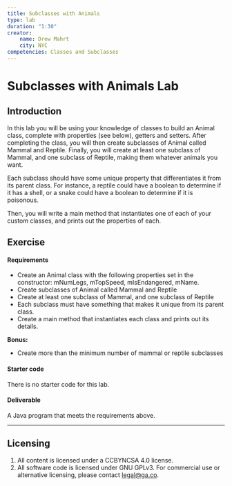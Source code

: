 ```yaml
---
title: Subclasses with Animals
type: lab
duration: "1:30"
creator:
    name: Drew Mahrt
    city: NYC
competencies: Classes and Subclasses
---
```


# Subclasses with Animals Lab

## Introduction

In this lab you will be using your knowledge of classes to build an Animal class, complete with properties (see below), getters and setters. After completing the class, you will then create subclasses of Animal called Mammal and Reptile. Finally, you will create at least one subclass of Mammal, and one subclass of Reptile, making them whatever animals you want.

Each subclass should have some unique property that differentiates it from its parent class. For instance, a reptile could have a boolean to determine if it has a shell, or a snake could have a boolean to determine if it is poisonous.

Then, you will write a main method that instantiates one of each of your custom classes, and prints out the properties of each.

## Exercise

#### Requirements

- Create an Animal class with the following properties set in the constructor: mNumLegs, mTopSpeed, mIsEndangered, mName.
- Create subclasses of Animal called Mammal and Reptile
- Create at least one subclass of Mammal, and one subclass of Reptile
- Each subclass must have something that makes it unique from its parent class.
- Create a main method that instantiates each class and prints out its details.

**Bonus:**
- Create more than the minimum number of mammal or reptile subclasses


#### Starter code

There is no starter code for this lab.

#### Deliverable

A Java program that meets the requirements above.

---

## Licensing
1. All content is licensed under a CC­BY­NC­SA 4.0 license.
2. All software code is licensed under GNU GPLv3. For commercial use or alternative licensing, please contact [legal@ga.co](mailto:legal@ga.co).
